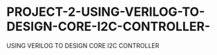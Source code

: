 # PROJECT-2-USING-VERILOG-TO-DESIGN-CORE-I2C-CONTROLLER-
USING VERILOG TO DESIGN CORE I2C CONTROLLER 
